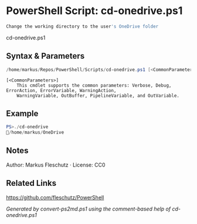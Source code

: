 # PowerShell Script: cd-onedrive.ps1
```powershell
Change the working directory to the user's OneDrive folder
```

cd-onedrive.ps1

## Syntax & Parameters
```powershell
/home/markus/Repos/PowerShell/Scripts/cd-onedrive.ps1 [<CommonParameters>]
```

```
[<CommonParameters>]
    This cmdlet supports the common parameters: Verbose, Debug, ErrorAction, ErrorVariable, WarningAction, 
    WarningVariable, OutBuffer, PipelineVariable, and OutVariable.
```

## Example
```powershell
PS>./cd-onedrive
📂/home/markus/OneDrive
```


## Notes
Author: Markus Fleschutz · License: CC0

## Related Links
https://github.com/fleschutz/PowerShell

*Generated by convert-ps2md.ps1 using the comment-based help of cd-onedrive.ps1*
